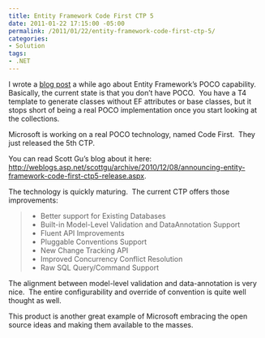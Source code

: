 ```yaml
---
title: Entity Framework Code First CTP 5
date: 2011-01-22 17:15:00 -05:00
permalink: /2011/01/22/entity-framework-code-first-ctp-5/
categories:
- Solution
tags:
- .NET
---
```

<p>I wrote a <a href="https://vincentlauzon.wordpress.com/2010/11/12/entity-framework-4-0-poco-or-poco/">blog post</a> a while ago about Entity Framework’s POCO capability.&#160; Basically, the current state is that you don’t have POCO.&#160; You have a T4 template to generate classes without EF attributes or base classes, but it stops short of being a real POCO implementation once you start looking at the collections.</p>  <p>Microsoft is working on a real POCO technology, named Code First.&#160; They just released the 5th CTP.</p>  <p>You can read Scott Gu’s blog about it here:&#160; <a title="http://weblogs.asp.net/scottgu/archive/2010/12/08/announcing-entity-framework-code-first-ctp5-release.aspx" href="http://weblogs.asp.net/scottgu/archive/2010/12/08/announcing-entity-framework-code-first-ctp5-release.aspx">http://weblogs.asp.net/scottgu/archive/2010/12/08/announcing-entity-framework-code-first-ctp5-release.aspx</a>.</p>  <p>The technology is quickly maturing.&#160; The current CTP offers those improvements:</p>  <blockquote>   <ul>     <li>Better support for Existing Databases </li>      <li>Built-in Model-Level Validation and DataAnnotation Support </li>      <li>Fluent API Improvements </li>      <li>Pluggable Conventions Support </li>      <li>New Change Tracking API </li>      <li>Improved Concurrency Conflict Resolution </li>      <li>Raw SQL Query/Command Support </li>   </ul> </blockquote>  <p>The alignment between model-level validation and data-annotation is very nice.&#160; The entire configurability and override of convention is quite well thought as well.</p> This product is another great example of Microsoft embracing the open source ideas and making them available to the masses.
